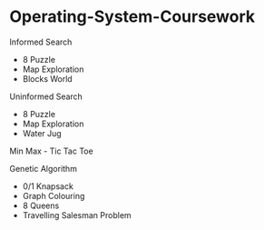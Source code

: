 # Operating-System-Coursework

Informed Search
- 8 Puzzle
- Map Exploration
- Blocks World

Uninformed Search
- 8 Puzzle
- Map Exploration
- Water Jug

Min Max - Tic Tac Toe

Genetic Algorithm
- 0/1 Knapsack
- Graph Colouring
- 8 Queens
- Travelling Salesman Problem

